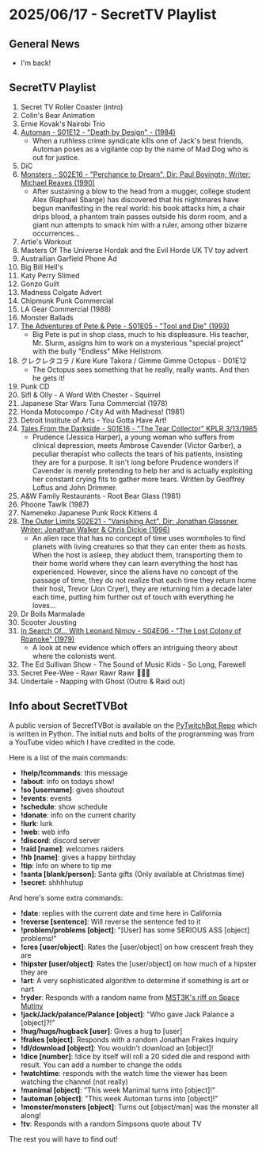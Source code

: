 # 2025/06/17 - SecretTV Playlist

## General News

- I'm back!

## SecretTV Playlist

1. Secret TV Roller Coaster (intro)
2. Colin's Bear Animation
3. Ernie Kovak's Nairobi Trio
4. [Automan - S01E12 - "Death by Design" - (1984)](https://en.wikipedia.org/wiki/Automan#Episodes)
   - When a ruthless crime syndicate kills one of Jack's best friends, Automan poses as a vigilante cop by the name of Mad Dog who is out for justice.
5. DiC
6. [Monsters - S02E16 - "Perchance to Dream", Dir: Paul Boyingtn; Writer: Michael Reaves (1990)](https://en.wikipedia.org/wiki/List_of_Monsters_episodes#Season_2_(1989%E2%80%9390))
   - After sustaining a blow to the head from a mugger, college student Alex (Raphael Sbarge) has discovered that his nightmares have begun manifesting in the real world: his book attacks him, a chair drips blood, a phantom train passes outside his dorm room, and a giant nun attempts to smack him with a ruler, among other bizarre occurrences...
7. Artie's Workout
8. Masters Of The Universe Hordak and the Evil Horde UK TV toy advert
9. Austrailian Garfield Phone Ad
10. Big Bill Hell's
11. Katy Perry Slimed
12. Gonzo Guilt
13. Madness Colgate Advert
14. Chipmunk Punk Commercial
15. LA Gear Commercial (1988)
16. Monster Ballads
17. [The Adventures of Pete & Pete - S01E05 - "Tool and Die" (1993)](https://en.wikipedia.org/wiki/List_of_The_Adventures_of_Pete_%26_Pete_episodes#Season_1_(1993%E2%80%9394))
    - Big Pete is put in shop class, much to his displeasure. His teacher, Mr. Slurm, assigns him to work on a mysterious "special project" with the bully "Endless" Mike Hellstrom.
18. クレクレタコラ / Kure Kure Takora / Gimme Gimme Octopus - D01E12
    - The Octopus sees something that he really, really wants.  And then he gets it!
19. Punk CD
19. Sifl & Olly - A Word With Chester - Squirrel
20. Japanese Star Wars Tuna Commercial (1978)
21. Honda Motocompo / City Ad with Madness! (1981)
22. Detroit Institute of Arts - You Gotta Have Art!
23. [Tales From the Darkside - S01E16 - "The Tear Collector" KPLR 3/13/1985](https://en.wikipedia.org/wiki/List_of_Tales_from_the_Darkside_episodes#Season_1_(1984%E2%80%931985))
    - Prudence (Jessica Harper), a young woman who suffers from clinical depression, meets Ambrose Cavender (Victor Garber), a peculiar therapist who collects the tears of his patients, insisting they are for a purpose. It isn't long before Prudence wonders if Cavender is merely pretending to help her and is actually exploiting her constant crying fits to gather more tears.  Written by Geoffrey Loftus and John Drimmer.
24. A&W Family Restaurants - Root Bear Glass (1981)
24. Phoone Tawlk (1987)
25. Nameneko Japanese Punk Rock Kittens 4
26. [The Outer Limits S02E21 - "Vanishing Act", Dir: Jonathan Glassner, Writer: Jonathan Walker & Chris Dickie (1996)](https://en.wikipedia.org/wiki/List_of_The_Outer_Limits_(1995_TV_series)_episodes#Season_2_(1996))
    - An alien race that has no concept of time uses wormholes to find planets with living creatures so that they can enter them as hosts. When the host is asleep, they abduct them, transporting them to their home world where they can learn everything the host has experienced. However, since the aliens have no concept of the passage of time, they do not realize that each time they return home their host, Trevor (Jon Cryer), they are returning him a decade later each time, putting him further out of touch with everything he loves...
27. Dr Bolls Marmalade
28. Scooter Jousting
29. [In Search Of... With Leonard Nimoy - S04E06 - "The Lost Colony of Roanoke" (1979)](https://en.wikipedia.org/wiki/In_Search_of..._(TV_series)#Season_4_(1979%E2%80%931980))
    - A look at new evidence which offers an intriguing theory about where the colonists went.
30. The Ed Sullivan Show - The Sound of Music Kids - So Long, Farewell
31. Secret Pee-Wee - Rawr Rawr Rawr 🐊🐊🐊
32. Undertale - Napping with Ghost (Outro & Raid out)



## Info about SecretTVBot

A public version of SecretTVBot is available on the [PyTwitchBot Repo](https://github.com/awbored/PyTwitchBot) which is written in Python.  The initial nuts and bolts of the programming was from a YouTube video which I have credited in the code.

Here is a list of the main commands:
- **!help/!commands**: this message
- **!about**: info on todays show!
- **!so [username]**: gives shoutout
- **!events**: events
- **!schedule**: show schedule
- **!donate**: info on the current charity
- **!lurk**: lurk
- **!web**: web info
- **!discord**: discord server
- **!raid [name]**: welcomes raiders
- **!hb [name]**: gives a happy birthday
- **!tip**: Info on where to tip me
- **!santa [blank/person]**: Santa gifts (Only available at Christmas time)
- **!secret**: shhhhutup

And here's some extra commands:
- **!date**: replies with the current date and time here in California
- **!reverse [sentence]**: Will reverse the sentence fed to it
- **!problem/problems [object]**: "[User] has some SERIOUS ASS [object] problems!"
- **!cres [user/object]**: Rates the [user/object] on how crescent fresh they are
- **!hipster [user/object]**: Rates the [user/object] on how much of a hipster they are
- **!art**: A very sophisticated algorithm to determine if something is art or nart
- **!ryder**: Responds with a random name from [MST3K's riff on Space Mutiny](https://www.rowsdowr.com/2011/04/04/space-mutiny-the-many-names-of-david-ryder-mst3k-video/)
- **!jack/Jack/palance/Palance [object]**: "Who gave Jack Palance a [object]?!"
- **!hug/hugs/hugback [user]**: Gives a hug to [user]
- **!frakes [object]**: Responds with a random Jonathan Frakes inquiry
- **!dl/download [object]**: You wouldn't download an [object]!
- **!dice [number]**: !dice by itself will roll a 20 sided die and respond with result.  You can add a number to change the odds
- **!watchtime**: responds with the watch time the viewer has been watching the channel (not really)
- **!manimal [object]**: "This week Manimal turns into [object]!"
- **!automan [object]**: "This week Automan turns into [object]!"
- **!monster/monsters [object]**: Turns out [object/man] was the monster all along!
- **!tv**: Responds with a random Simpsons quote about TV

The rest you will have to find out!
